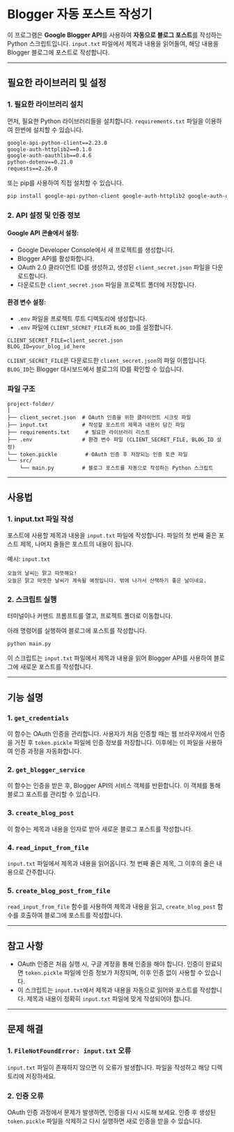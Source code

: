 # **Blogger 자동 포스트 작성기**

이 프로그램은 **Google Blogger API**를 사용하여 **자동으로 블로그 포스트**를 작성하는 Python 스크립트입니다. `input.txt` 파일에서 제목과 내용을 읽어들여, 해당 내용을 Blogger 블로그에 포스트로 작성합니다.

---

## **필요한 라이브러리 및 설정**

### 1. **필요한 라이브러리 설치**

먼저, 필요한 Python 라이브러리들을 설치합니다. `requirements.txt` 파일을 이용하여 한번에 설치할 수 있습니다.

```txt
google-api-python-client==2.23.0
google-auth-httplib2==0.1.0
google-auth-oauthlib==0.4.6
python-dotenv==0.21.0
requests==2.26.0
```

또는 pip를 사용하여 직접 설치할 수 있습니다.

```bash
pip install google-api-python-client google-auth-httplib2 google-auth-oauthlib python-dotenv requests
```

### 2. **API 설정 및 인증 정보**

#### Google API 콘솔에서 설정:

- Google Developer Console에서 새 프로젝트를 생성합니다.
- Blogger API를 활성화합니다.
- OAuth 2.0 클라이언트 ID를 생성하고, 생성된 `client_secret.json` 파일을 다운로드합니다.
- 다운로드한 `client_secret.json` 파일을 프로젝트 폴더에 저장합니다.

#### 환경 변수 설정:

- `.env` 파일을 프로젝트 루트 디렉토리에 생성합니다.
- `.env` 파일에 `CLIENT_SECRET_FILE`과 `BLOG_ID`를 설정합니다.

```env
CLIENT_SECRET_FILE=client_secret.json
BLOG_ID=your_blog_id_here
```

`CLIENT_SECRET_FILE`은 다운로드한 `client_secret.json`의 파일 이름입니다.
`BLOG_ID`는 Blogger 대시보드에서 블로그의 ID를 확인할 수 있습니다.

### 파일 구조

```plaintext
project-folder/
│
├── client_secret.json  # OAuth 인증을 위한 클라이언트 시크릿 파일
├── input.txt           # 작성할 포스트의 제목과 내용이 담긴 파일
├── requirements.txt     # 필요한 라이브러리 리스트
├── .env                # 환경 변수 파일 (CLIENT_SECRET_FILE, BLOG_ID 설정)
└── token.pickle         # OAuth 인증 후 저장되는 인증 토큰 파일
└── src/
    └── main.py         # 블로그 포스트를 자동으로 작성하는 Python 스크립트
```

---

## **사용법**

### 1. **input.txt 파일 작성**

포스트에 사용할 제목과 내용을 `input.txt` 파일에 작성합니다. 파일의 첫 번째 줄은 포스트 제목, 나머지 줄들은 포스트의 내용이 됩니다.

예시: `input.txt`

```plaintext
오늘의 날씨는 맑고 따뜻해요!
오늘은 맑고 따뜻한 날씨가 계속될 예정입니다. 밖에 나가서 산책하기 좋은 날이네요.
```

### 2. **스크립트 실행**

터미널이나 커맨드 프롬프트를 열고, 프로젝트 폴더로 이동합니다.

아래 명령어를 실행하여 블로그에 포스트를 작성합니다.

```bash
python main.py
```

이 스크립트는 `input.txt` 파일에서 제목과 내용을 읽어 Blogger API를 사용하여 블로그에 새로운 포스트를 작성합니다.

---

## **기능 설명**

### 1. `get_credentials`

이 함수는 OAuth 인증을 관리합니다. 사용자가 처음 인증할 때는 웹 브라우저에서 인증을 거친 후 `token.pickle` 파일에 인증 정보를 저장합니다. 이후에는 이 파일을 사용하여 인증 과정을 자동화합니다.

### 2. `get_blogger_service`

이 함수는 인증을 받은 후, Blogger API의 서비스 객체를 반환합니다. 이 객체를 통해 블로그 포스트를 관리할 수 있습니다.

### 3. `create_blog_post`

이 함수는 제목과 내용을 인자로 받아 새로운 블로그 포스트를 작성합니다.

### 4. `read_input_from_file`

`input.txt` 파일에서 제목과 내용을 읽어옵니다. 첫 번째 줄은 제목, 그 이후의 줄은 내용으로 간주합니다.

### 5. `create_blog_post_from_file`

`read_input_from_file` 함수를 사용하여 제목과 내용을 읽고, `create_blog_post` 함수를 호출하여 블로그에 포스트를 작성합니다.

---

## **참고 사항**

- OAuth 인증은 처음 실행 시, 구글 계정을 통해 인증을 해야 합니다. 인증이 완료되면 `token.pickle` 파일에 인증 정보가 저장되며, 이후 인증 없이 사용할 수 있습니다.
- 이 스크립트는 `input.txt`에서 제목과 내용을 자동으로 읽어와 포스트를 작성합니다. 제목과 내용이 정확히 `input.txt` 파일에 맞게 작성되어야 합니다.

---

## **문제 해결**

### 1. `FileNotFoundError: input.txt` 오류

`input.txt` 파일이 존재하지 않으면 이 오류가 발생합니다. 파일을 작성하고 해당 디렉토리에 저장하세요.

### 2. 인증 오류

OAuth 인증 과정에서 문제가 발생하면, 인증을 다시 시도해 보세요. 인증 후 생성된 `token.pickle` 파일을 삭제하고 다시 실행하면 새로 인증을 받을 수 있습니다.

